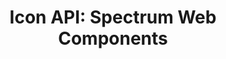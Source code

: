 ---
layout: api.njk
title: 'Icon API: Spectrum Web Components'
displayName: Icon
componentName: icon
componentHeading: sp-icon
tags:
- component-api
---